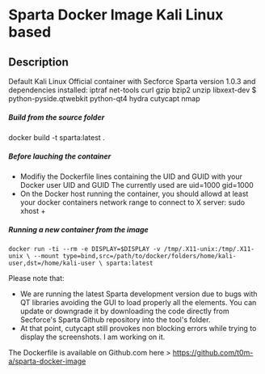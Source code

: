 # Sparta Docker Image Kali Linux based #

## Description ##
Default Kali Linux Official container with Secforce Sparta version 1.0.3 and dependencies installed: iptraf net-tools curl gzip bzip2 unzip libxext-dev $
python-pyside.qtwebkit python-qt4 hydra cutycapt nmap

##### Build from the source folder ###
  docker build -t sparta:latest .

##### Before lauching the container
* Modifiy the Dockerfile lines containing the UID and GUID with your Docker user UID and GUID
  The currently used are uid=1000 gid=1000
* On the Docker host running the container, you should allowd at least your docker containers network range to connect to X server:
  sudo xhost +

##### Running a new container from the image
   `docker run -ti --rm -e DISPLAY=$DISPLAY -v /tmp/.X11-unix:/tmp/.X11-unix \
   --mount type=bind,src=/path/to/docker/folders/home/kali-user,dst=/home/kali-user \
   sparta:latest`

Please note that:
* We are running the latest Sparta development version due to bugs with QT libraries avoiding the GUI to load properly 
 all the elements.
  You can update or downgrade it by downloading the code directly from Secforce's Sparta Github repository into the tool's folder.
* At that point, cutycapt still provokes non blocking errors while trying to display the screenshots. I am working on it. 

The Dockerfile is available on Github.com here > https://github.com/t0m-a/sparta-docker-image
